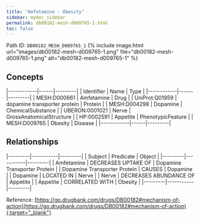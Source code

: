 ```yaml
---
title: "Amfetamine - Obesity"
sidebar: mydoc_sidebar
permalink: db00182-mesh-d009765-1.html
toc: false 
---
```



Path ID: `DB00182_MESH_D009765_1`
{% include image.html url="images/db00182-mesh-d009765-1.png" file="db00182-mesh-d009765-1.png" alt="db00182-mesh-d009765-1" %}

## Concepts

|------------|------|---------|
| Identifier | Name | Type    |
|------------|------|---------|
| MESH:D000661 | Amfetamine | Drug |
| UniProt:Q01959 | dopamine transporter protein | Protein |
| MESH:D004298 | Dopamine | ChemicalSubstance |
| UBERON:0001021 | Nerve | GrossAnatomicalStructure |
| HP:0002591 | Appetite | PhenotypicFeature |
| MESH:D009765 | Obesity | Disease |
|------------|------|---------|

## Relationships

|---------|-----------|---------|
| Subject | Predicate | Object  |
|---------|-----------|---------|
| Amfetamine | DECREASES UPTAKE OF | Dopamine Transporter Protein |
| Dopamine Transporter Protein | CAUSES | Dopamine |
| Dopamine | LOCATED IN | Nerve |
| Nerve | DECREASES ABUNDANCE OF | Appetite |
| Appetite | CORRELATED WITH | Obesity |
|---------|-----------|---------|

Reference: [https://go.drugbank.com/drugs/DB00182#mechanism-of-action](https://go.drugbank.com/drugs/DB00182#mechanism-of-action){:target="_blank"}